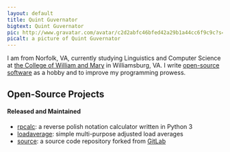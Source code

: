 ```yaml
---
layout: default
title: Quint Guvernator
bigtext: Quint Guvernator
pic: http://www.gravatar.com/avatar/c2d2abfc46bfed42a29b1a44cc6f9c9c?s=120
picalt: a picture of Quint Guvernator
---
```


I am from Norfolk, VA, currently studying Linguistics and Computer Science at [the College of William and Mary][WM] in Williamsburg, VA.
I write [open-source software](#open-source-projects) as a hobby and to improve my programming prowess.

[WM]: http://www.wm.edu/

## Open-Source Projects <a id="open-source-projects"></a>
#### Released and Maintained
- [rpcalc](http://qguv.github.io/rpcalc): a reverse polish notation calculator written in Python 3
- [loadaverage](https://github.com/qguv/loadaverage): simple multi-purpose adjusted load averages
- [source](http://nascifi.com/src): a source code repository forked from [GitLab](http://gitlab.org/)

